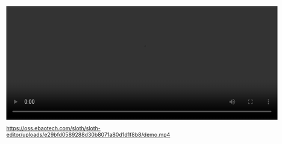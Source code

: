 <video width="720" height="303" controls>

<source src="https://oss.ebaotech.com/sloth/sloth-editor/uploads/e29bfd0589288d30b8071a80d1d1f8b8/demo.mp4" type="video/mp4">

</video>                                               

https://oss.ebaotech.com/sloth/sloth-editor/uploads/e29bfd0589288d30b8071a80d1d1f8b8/demo.mp4
